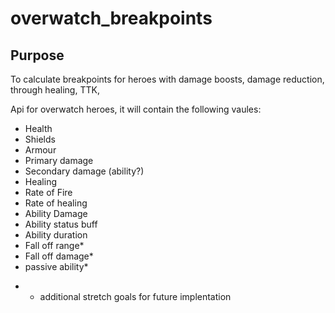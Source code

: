 # overwatch_breakpoints

## Purpose

To calculate breakpoints for heroes with damage boosts, damage reduction, through healing, TTK, 

Api for overwatch heroes, it will contain the following vaules:

- Health
- Shields
- Armour
- Primary damage
- Secondary damage (ability?)
- Healing
- Rate of Fire 
- Rate of healing
- Ability Damage
- Ability status buff
- Ability duration
- Fall off range*
- Fall off damage*
- passive ability*

* - additional stretch goals for future implentation
